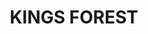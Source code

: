 ---
lastmod: '2025-04-06T06:05:20+00:00'
latitude: -28.2993722
layout: suburb
longitude: 153.5490066
postcode: '2487'
state: NSW
title: KINGS FOREST
url: /nsw/kings-forest/
---